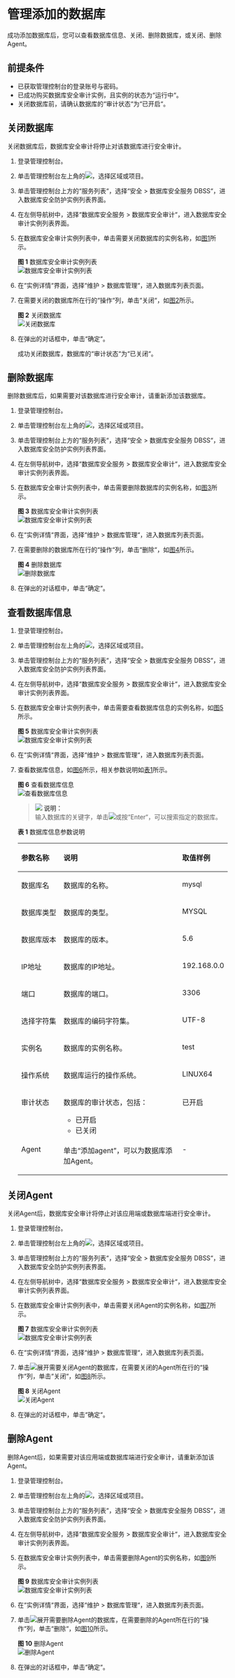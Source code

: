 # 管理添加的数据库<a name="ZH-CN_TOPIC_0145057233"></a>

成功添加数据库后，您可以查看数据库信息、关闭、删除数据库，或关闭、删除Agent。

## 前提条件<a name="section2707853181313"></a>

-   已获取管理控制台的登录账号与密码。
-   已成功购买数据库安全审计实例，且实例的状态为“运行中“。
-   关闭数据库前，请确认数据库的“审计状态“为“已开启“。

## 关闭数据库<a name="section175882262043"></a>

关闭数据库后，数据库安全审计将停止对该数据库进行安全审计。

1.  登录管理控制台。
2.  单击管理控制台左上角的![](figures/项目.png)，选择区域或项目。
3.  单击管理控制台上方的“服务列表“，选择“安全  \>  数据库安全服务 DBSS“，进入数据库安全防护实例列表界面。
4.  在左侧导航树中，选择“数据库安全服务  \>  数据库安全审计“，进入数据库安全审计实例列表界面。
5.  在数据库安全审计实例列表中，单击需要关闭数据库的实例名称，如[图1](#fig99553501795)所示。

    **图 1**  数据库安全审计实例列表<a name="fig99553501795"></a>  
    ![](figures/数据库安全审计实例列表.png "数据库安全审计实例列表")

6.  在“实例详情“界面，选择“维护  \>  数据库管理“，进入数据库列表页面。
7.  在需要关闭的数据库所在行的“操作“列，单击“关闭“，如[图2](#fig87761146998)所示。

    **图 2**  关闭数据库<a name="fig87761146998"></a>  
    ![](figures/关闭数据库.png "关闭数据库")

8.  在弹出的对话框中，单击“确定“。

    成功关闭数据库，数据库的“审计状态“为“已关闭“。


## 删除数据库<a name="section48656469170"></a>

删除数据库后，如果需要对该数据库进行安全审计，请重新添加该数据库。

1.  登录管理控制台。
2.  单击管理控制台左上角的![](figures/项目.png)，选择区域或项目。
3.  单击管理控制台上方的“服务列表“，选择“安全  \>  数据库安全服务 DBSS“，进入数据库安全防护实例列表界面。
4.  在左侧导航树中，选择“数据库安全服务  \>  数据库安全审计“，进入数据库安全审计实例列表界面。
5.  在数据库安全审计实例列表中，单击需要删除数据库的实例名称，如[图3](#fig156311482179)所示。

    **图 3**  数据库安全审计实例列表<a name="fig156311482179"></a>  
    ![](figures/数据库安全审计实例列表.png "数据库安全审计实例列表")

6.  在“实例详情“界面，选择“维护  \>  数据库管理“，进入数据库列表页面。
7.  在需要删除的数据库所在行的“操作“列，单击“删除“，如[图4](#fig9636248111715)所示。

    **图 4**  删除数据库<a name="fig9636248111715"></a>  
    ![](figures/删除数据库.png "删除数据库")

8.  在弹出的对话框中，单击“确定“。

## 查看数据库信息<a name="section1128063120241"></a>

1.  登录管理控制台。
2.  单击管理控制台左上角的![](figures/项目.png)，选择区域或项目。
3.  单击管理控制台上方的“服务列表“，选择“安全  \>  数据库安全服务 DBSS“，进入数据库安全防护实例列表界面。
4.  在左侧导航树中，选择“数据库安全服务  \>  数据库安全审计“，进入数据库安全审计实例列表界面。
5.  在数据库安全审计实例列表中，单击需要查看数据库信息的实例名称，如[图5](#fig614863518248)所示。

    **图 5**  数据库安全审计实例列表<a name="fig614863518248"></a>  
    ![](figures/数据库安全审计实例列表.png "数据库安全审计实例列表")

6.  在“实例详情“界面，选择“维护  \>  数据库管理“，进入数据库列表页面。
7.  查看数据库信息，如[图6](#fig315603514243)所示，相关参数说明如[表1](#table4295843716304)所示。

    **图 6**  查看数据库信息<a name="fig315603514243"></a>  
    ![](figures/查看数据库信息.png "查看数据库信息")

    >![](public_sys-resources/icon-note.gif) **说明：**   
    >输入数据库的关键字，单击![](figures/搜索-11.png)或按“Enter“，可以搜索指定的数据库。  

    **表 1**  数据库信息参数说明

    <a name="table4295843716304"></a>
    <table><thead align="left"><tr id="row4338993216304"><th class="cellrowborder" valign="top" width="21%" id="mcps1.2.4.1.1"><p id="p2492361616304"><a name="p2492361616304"></a><a name="p2492361616304"></a>参数名称</p>
    </th>
    <th class="cellrowborder" valign="top" width="61%" id="mcps1.2.4.1.2"><p id="p554697916304"><a name="p554697916304"></a><a name="p554697916304"></a>说明</p>
    </th>
    <th class="cellrowborder" valign="top" width="18%" id="mcps1.2.4.1.3"><p id="p4665219216304"><a name="p4665219216304"></a><a name="p4665219216304"></a>取值样例</p>
    </th>
    </tr>
    </thead>
    <tbody><tr id="row8736194992614"><td class="cellrowborder" valign="top" width="21%" headers="mcps1.2.4.1.1 "><p id="p27371849182610"><a name="p27371849182610"></a><a name="p27371849182610"></a>数据库名</p>
    </td>
    <td class="cellrowborder" valign="top" width="61%" headers="mcps1.2.4.1.2 "><p id="p673724912620"><a name="p673724912620"></a><a name="p673724912620"></a>数据库的名称。</p>
    </td>
    <td class="cellrowborder" valign="top" width="18%" headers="mcps1.2.4.1.3 "><p id="p1373734915267"><a name="p1373734915267"></a><a name="p1373734915267"></a>mysql</p>
    </td>
    </tr>
    <tr id="row3896937416304"><td class="cellrowborder" valign="top" width="21%" headers="mcps1.2.4.1.1 "><p id="p240275716304"><a name="p240275716304"></a><a name="p240275716304"></a>数据库类型</p>
    </td>
    <td class="cellrowborder" valign="top" width="61%" headers="mcps1.2.4.1.2 "><p id="p6040559116304"><a name="p6040559116304"></a><a name="p6040559116304"></a>数据库的类型。</p>
    </td>
    <td class="cellrowborder" valign="top" width="18%" headers="mcps1.2.4.1.3 "><p id="p5366207016304"><a name="p5366207016304"></a><a name="p5366207016304"></a>MYSQL</p>
    </td>
    </tr>
    <tr id="row38169719100"><td class="cellrowborder" valign="top" width="21%" headers="mcps1.2.4.1.1 "><p id="p11817178103"><a name="p11817178103"></a><a name="p11817178103"></a>数据库版本</p>
    </td>
    <td class="cellrowborder" valign="top" width="61%" headers="mcps1.2.4.1.2 "><p id="p781717151012"><a name="p781717151012"></a><a name="p781717151012"></a>数据库的版本。</p>
    </td>
    <td class="cellrowborder" valign="top" width="18%" headers="mcps1.2.4.1.3 "><p id="p981716711102"><a name="p981716711102"></a><a name="p981716711102"></a>5.6</p>
    </td>
    </tr>
    <tr id="row121453182104"><td class="cellrowborder" valign="top" width="21%" headers="mcps1.2.4.1.1 "><p id="p8145151818109"><a name="p8145151818109"></a><a name="p8145151818109"></a>IP地址</p>
    </td>
    <td class="cellrowborder" valign="top" width="61%" headers="mcps1.2.4.1.2 "><p id="p21451918111019"><a name="p21451918111019"></a><a name="p21451918111019"></a>数据库的IP地址。</p>
    </td>
    <td class="cellrowborder" valign="top" width="18%" headers="mcps1.2.4.1.3 "><p id="p2145418161020"><a name="p2145418161020"></a><a name="p2145418161020"></a>192.168.0.0</p>
    </td>
    </tr>
    <tr id="row1675442617106"><td class="cellrowborder" valign="top" width="21%" headers="mcps1.2.4.1.1 "><p id="p875482618104"><a name="p875482618104"></a><a name="p875482618104"></a>端口</p>
    </td>
    <td class="cellrowborder" valign="top" width="61%" headers="mcps1.2.4.1.2 "><p id="p12754192617103"><a name="p12754192617103"></a><a name="p12754192617103"></a>数据库的端口。</p>
    </td>
    <td class="cellrowborder" valign="top" width="18%" headers="mcps1.2.4.1.3 "><p id="p275415267101"><a name="p275415267101"></a><a name="p275415267101"></a>3306</p>
    </td>
    </tr>
    <tr id="row1332204111319"><td class="cellrowborder" valign="top" width="21%" headers="mcps1.2.4.1.1 "><p id="p33321041237"><a name="p33321041237"></a><a name="p33321041237"></a>选择字符集</p>
    </td>
    <td class="cellrowborder" valign="top" width="61%" headers="mcps1.2.4.1.2 "><p id="p153321841736"><a name="p153321841736"></a><a name="p153321841736"></a>数据库的编码字符集。</p>
    </td>
    <td class="cellrowborder" valign="top" width="18%" headers="mcps1.2.4.1.3 "><p id="p1215616575236"><a name="p1215616575236"></a><a name="p1215616575236"></a>UTF-8</p>
    </td>
    </tr>
    <tr id="row0860165713317"><td class="cellrowborder" valign="top" width="21%" headers="mcps1.2.4.1.1 "><p id="p12331342414"><a name="p12331342414"></a><a name="p12331342414"></a>实例名</p>
    </td>
    <td class="cellrowborder" valign="top" width="61%" headers="mcps1.2.4.1.2 "><p id="p17861057634"><a name="p17861057634"></a><a name="p17861057634"></a>数据库的实例名称。</p>
    </td>
    <td class="cellrowborder" valign="top" width="18%" headers="mcps1.2.4.1.3 "><p id="p198613573313"><a name="p198613573313"></a><a name="p198613573313"></a>test</p>
    </td>
    </tr>
    <tr id="row1319658616304"><td class="cellrowborder" valign="top" width="21%" headers="mcps1.2.4.1.1 "><p id="p6229055916304"><a name="p6229055916304"></a><a name="p6229055916304"></a>操作系统</p>
    </td>
    <td class="cellrowborder" valign="top" width="61%" headers="mcps1.2.4.1.2 "><p id="p1237050416304"><a name="p1237050416304"></a><a name="p1237050416304"></a>数据库运行的操作系统。</p>
    </td>
    <td class="cellrowborder" valign="top" width="18%" headers="mcps1.2.4.1.3 "><p id="p1626715042213"><a name="p1626715042213"></a><a name="p1626715042213"></a>LINUX64</p>
    </td>
    </tr>
    <tr id="row091816547102"><td class="cellrowborder" valign="top" width="21%" headers="mcps1.2.4.1.1 "><p id="p1918135431014"><a name="p1918135431014"></a><a name="p1918135431014"></a>审计状态</p>
    </td>
    <td class="cellrowborder" valign="top" width="61%" headers="mcps1.2.4.1.2 "><p id="p10918155441015"><a name="p10918155441015"></a><a name="p10918155441015"></a>数据库的审计状态，包括：</p>
    <a name="ul3352161171210"></a><a name="ul3352161171210"></a><ul id="ul3352161171210"><li>已开启</li><li>已关闭</li></ul>
    </td>
    <td class="cellrowborder" valign="top" width="18%" headers="mcps1.2.4.1.3 "><p id="p179181854101013"><a name="p179181854101013"></a><a name="p179181854101013"></a>已开启</p>
    </td>
    </tr>
    <tr id="row1085198131115"><td class="cellrowborder" valign="top" width="21%" headers="mcps1.2.4.1.1 "><p id="p16850815113"><a name="p16850815113"></a><a name="p16850815113"></a>Agent</p>
    </td>
    <td class="cellrowborder" valign="top" width="61%" headers="mcps1.2.4.1.2 "><p id="p986138101113"><a name="p986138101113"></a><a name="p986138101113"></a>单击<span class="uicontrol" id="uicontrol5612834181118"><a name="uicontrol5612834181118"></a><a name="uicontrol5612834181118"></a>“添加agent”</span>，可以为数据库添加Agent。</p>
    </td>
    <td class="cellrowborder" valign="top" width="18%" headers="mcps1.2.4.1.3 "><p id="p5867861119"><a name="p5867861119"></a><a name="p5867861119"></a>-</p>
    </td>
    </tr>
    </tbody>
    </table>


## 关闭Agent<a name="section1048595617518"></a>

关闭Agent后，数据库安全审计将停止对该应用端或数据库端进行安全审计。

1.  登录管理控制台。
2.  单击管理控制台左上角的![](figures/项目.png)，选择区域或项目。
3.  单击管理控制台上方的“服务列表“，选择“安全  \>  数据库安全服务 DBSS“，进入数据库安全防护实例列表界面。
4.  在左侧导航树中，选择“数据库安全服务  \>  数据库安全审计“，进入数据库安全审计实例列表界面。
5.  在数据库安全审计实例列表中，单击需要关闭Agent的实例名称，如[图7](#fig1881814202814)所示。

    **图 7**  数据库安全审计实例列表<a name="fig1881814202814"></a>  
    ![](figures/数据库安全审计实例列表.png "数据库安全审计实例列表")

6.  在“实例详情“界面，选择“维护  \>  数据库管理“，进入数据库列表页面。
7.  单击![](figures/下载详情-12.png)展开需要关闭Agent的数据库，在需要关闭的Agent所在行的“操作“列，单击“关闭“，如[图8](#fig88182201810)所示。

    **图 8**  关闭Agent<a name="fig88182201810"></a>  
    ![](figures/关闭Agent.png "关闭Agent")

8.  在弹出的对话框中，单击“确定“。

## 删除Agent<a name="section3813102014162"></a>

删除Agent后，如果需要对该应用端或数据库端进行安全审计，请重新添加该Agent。

1.  登录管理控制台。
2.  单击管理控制台左上角的![](figures/项目.png)，选择区域或项目。
3.  单击管理控制台上方的“服务列表“，选择“安全  \>  数据库安全服务 DBSS“，进入数据库安全防护实例列表界面。
4.  在左侧导航树中，选择“数据库安全服务  \>  数据库安全审计“，进入数据库安全审计实例列表界面。
5.  在数据库安全审计实例列表中，单击需要删除Agent的实例名称，如[图9](#fig967152401614)所示。

    **图 9**  数据库安全审计实例列表<a name="fig967152401614"></a>  
    ![](figures/数据库安全审计实例列表.png "数据库安全审计实例列表")

6.  在“实例详情“界面，选择“维护  \>  数据库管理“，进入数据库列表页面。
7.  单击![](figures/下载详情-13.png)展开需要删除Agent的数据库，在需要删除的Agent所在行的“操作“列，单击“删除“，如[图10](#fig96817248161)所示。

    **图 10**  删除Agent<a name="fig96817248161"></a>  
    ![](figures/删除Agent.png "删除Agent")

8.  在弹出的对话框中，单击“确定“。

